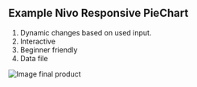 ## Example Nivo Responsive PieChart

1. Dynamic changes based on used input.
2. Interactive
3. Beginner friendly
4. Data file

 ![Image final product](https://dev-to-uploads.s3.amazonaws.com/uploads/articles/d900ic4gi5jldy1kitgu.gif)
 
 
 
